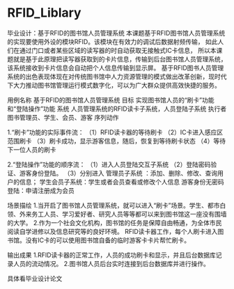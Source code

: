 # RFID_Liblary
毕业设计：基于RFID的图书馆人员管理系统
本课题基于RFID图书馆人员管理系统的实现要使用外设的模块RFID。该模块在有效力的调试后数据射频传输，
如此人们在通过门口或者某些区域的读写器的时自动获取无接触式IC卡信息，
所以本课题就是基于此原理把读写器获取到的卡片信息，传输到后台图书馆人员管理系统，该系统接收到卡片信息会自动把个人信息传输到显示屏。
基于RFID图书人员管理系统的出色表现体现在对传统图书馆中人力资源管理的模式做出改革创新，现时代下大力推动图书馆管理运行模式数字化，可以为广大群众提供高效快捷的服务。

用例名称
基于RFID的图书馆人员管理系统
目标
实现图书馆人员的“刷卡”功能和“登陆操作”功能
系统
人员管理系统的RFID读卡子系统，人员登陆子系统
执行者
图书管理员、学生、会员、游客
序列动作

1.“刷卡”功能的实际事件流：
（1）RFID读卡器的等待刷卡
（2）IC卡进入感应区范围刷卡
（3）刷卡成功，显示游客信息，随后，恢复到等待刷卡状态
（4）等待下一位人员的刷卡

2.“登陆操作”功能的顺序流：
（1）进入人员登陆交互子系统
（2）登陆密码验证、游客身份登陆。
（3）分别进入
管理员子系统 ：添加、删除、修改、查询用户的信息；
学生会员子系统：学生或者会员查看或修改个人信息
游客身份无密码登陆：申请注册成为会员

场景描绘
1.当开启了图书馆人员管理系统，就可以进入“刷卡”场景。学生、都市白领、外来务工人员、学习爱好者、研究人员等等都可以来到图书馆这一座没有围墙的大学。
2.作为一个社会文化机构，图书馆的任务是保障自由畅通，为全体市民阅读自学进修以及信息研究等的良好环境。
RFID读卡器工作，每个人刷卡进入图书馆。没有IC卡的可以使用图书馆自备的临时游客卡卡片帮忙刷卡。

输出成果
1.RFID读卡器的正常工作，人员的成功刷卡和显示，并且后台数据库记录人员的流动情况。
2.图书馆人员后台实时连接到后台数据库并进行操作。

具体看毕业设计论文

